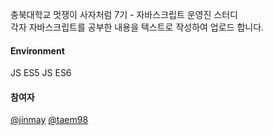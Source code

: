 충북대학교 멋쟁이 사자처럼 7기 - 자바스크립트 운영진 스터디
<br>
각자 자바스크립트를 공부한 내용을 텍스트로 작성하여 업로드 합니다.

#### Environment

JS ES5
JS ES6

#### 참여자

[@jinmay](https://github.com/jinmay)
[@taem98](https://github.com/taem98)
